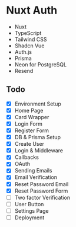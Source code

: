 # Nuxt Auth

- Nuxt
- TypeScript
- Tailwind CSS
- Shadcn Vue
- Auth.js
- Prisma
- Neon for PostgreSQL
- Resend

## Todo

- [x] Environment Setup
- [x] Home Page
- [x] Card Wrapper
- [x] Login Form
- [x] Register Form
- [x] DB & Prisma Setup
- [x] Create User
- [x] Login & Middleware
- [x] Callbacks
- [x] OAuth
- [x] Sending Emails
- [x] Email Verification
- [x] Reset Password Email
- [x] Reset Password Form
- [ ] Two factor Verification
- [ ] User Button
- [ ] Settings Page
- [ ] Deployment
